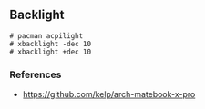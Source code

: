 
## Backlight

```
# pacman acpilight
# xbacklight -dec 10
# xbacklight +dec 10

```

### References
- https://github.com/kelp/arch-matebook-x-pro
